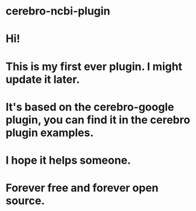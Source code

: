 # cerebro-ncbi-plugin
# Hi!
# This is my first ever plugin. I might update it later.
# It's based on the cerebro-google plugin, you can find it in the cerebro plugin examples.
# I hope it helps someone.

# Forever free and forever open source.